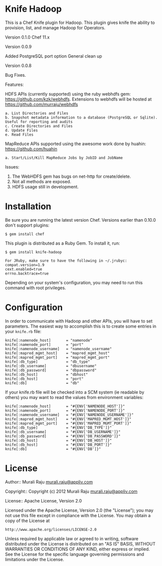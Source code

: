 Knife Hadoop 
===============

This is a Chef Knife plugin for Hadoop. This plugin gives knife the ability to provision, list, and manage Hadoop for Operators. 

Version 0.1.0
Chef 11.x

Version 0.0.9

Added PostgreSQL port option
General clean up


Version 0.0.8

Bug Fixes.

Features:

HDFS APIs (currently supported) using the ruby webhdfs gem: https://github.com/kzk/webhdfs. Extensions to webhdfs will be hosted at 
https://github.com/murraju/webhdfs
	
	a. List Directories and Files
	b. Snapshot metadata information to a database (PostgreSQL or Sqlite). Useful for reporting and audits
	c. Create Directories and Files
	d. Update Files
	e. Read Files

MapReduce APIs supported using the awesome work done by huahin: https://github.com/huahin

	a. Start/List/Kill MapReduce Jobs by JobID and JobName



Issues:

1. The WebHDFS gem has bugs on net-http for create/delete.
2. Not all methods are exposed.
3. HDFS usage still in development.




# Installation #

Be sure you are running the latest version Chef. Versions earlier than 0.10.0 don't support plugins:

    $ gem install chef

This plugin is distributed as a Ruby Gem. To install it, run:

    $ gem install knife-hadoop
	
	For JRuby, make sure to have the following in ~/.jrubyc:
	compat.version=1.9
	cext.enabled=true
	errno.backtrace=true

Depending on your system's configuration, you may need to run this command with root privileges.

# Configuration #

In order to communicate with Hadoop and other APIs, you will have to set parameters. The easiest way to accomplish this is to create some entries in your `knife.rb` file:

	knife[:namenode_host]   	= "namenode"
	knife[:namenode_port]   	= "port"
	knife[:namenode_username] 	= "namenode_username"
	knife[:mapred_mgmt_host]    = "mapred_mgmt_host"
	knife[:mapred_mgmt_port]    = "mapred_mgmt_port"
	knife[:db_type]				= "db_type"
	knife[:db_username] 		= "dbusername"
	knife[:db_password] 		= "dbpassword"
	knife[:db_host] 			= "dbhost"
	knife[:db_host] 			= "port"
	knife[:db] 					= "db"

If your knife.rb file will be checked into a SCM system (ie readable by others) you may want to read the values from environment variables:

	knife[:namenode_host]   	= "#{ENV['NAMENODE_HOST']}"
	knife[:namenode_port]   	= "#{ENV['NAMENODE_PORT']}"
	knife[:namenode_username] 	= "#{ENV['NAMENODE_USERNAME']}"
	knife[:mapred_mgmt_host]    = "#{ENV['MAPRED_MGMT_HOST']}"
	knife[:mapred_mgmt_port]    = "#{ENV['MAPRED_MGMT_PORT']}"
	knife[:db_type] 			= "#{ENV['DB_TYPE']}"
	knife[:db_username] 		= "#{ENV['DB_USERNAME']}"
	knife[:db_password] 		= "#{ENV['DB_PASSWORD']}"
	knife[:db_host] 			= "#{ENV['DB_HOST']}"
	knife[:db_host] 			= "#{ENV['DB_PORT']}"
	knife[:db] 					= "#{ENV['DB']}"



# License #

Author:: Murali Raju <murali.raju@appliv.com>

Copyright:: Copyright (c) 2012 Murali Raju <murali.raju@appliv.com>

License:: Apache License, Version 2.0

Licensed under the Apache License, Version 2.0 (the "License");
you may not use this file except in compliance with the License.
You may obtain a copy of the License at

    http://www.apache.org/licenses/LICENSE-2.0

Unless required by applicable law or agreed to in writing, software
distributed under the License is distributed on an "AS IS" BASIS,
WITHOUT WARRANTIES OR CONDITIONS OF ANY KIND, either express or implied.
See the License for the specific language governing permissions and
limitations under the License.
